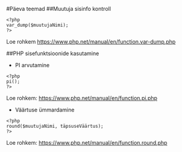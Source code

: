 #Päeva teemad
##Muutuja sisinfo kontroll 
```
<?php
var_dump($muutujaNimi);
?>
```
Loe rohkem https://www.php.net/manual/en/function.var-dump.php

##PHP sisefunktsioonide kasutamine
* PI arvutamine
```
<?php
pi();
?>
```
Loe rohkem: https://www.php.net/manual/en/function.pi.php
* Väärtuse ümmardamine
```
<?php
round($muutujaNimi, täpsuseVäärtus);
?>
```
Loe rohkem: https://www.php.net/manual/en/function.round.php